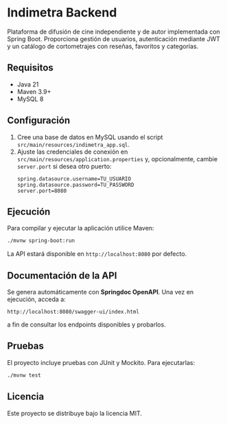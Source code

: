 # Indimetra Backend

Plataforma de difusión de cine independiente y de autor implementada con Spring Boot. Proporciona gestión de usuarios, autenticación mediante JWT y un catálogo de cortometrajes con reseñas, favoritos y categorías.

## Requisitos

- Java 21
- Maven 3.9+
- MySQL 8

## Configuración

1. Cree una base de datos en MySQL usando el script `src/main/resources/indimetra_app.sql`.
2. Ajuste las credenciales de conexión en `src/main/resources/application.properties` y, opcionalmente, cambie `server.port` si desea otro puerto:
   ```properties
   spring.datasource.username=TU_USUARIO
   spring.datasource.password=TU_PASSWORD
   server.port=8080
   ```

## Ejecución

Para compilar y ejecutar la aplicación utilice Maven:

```bash
./mvnw spring-boot:run
```

La API estará disponible en `http://localhost:8080` por defecto.

## Documentación de la API

Se genera automáticamente con **Springdoc OpenAPI**. Una vez en ejecución, acceda a:

```
http://localhost:8080/swagger-ui/index.html
```

a fin de consultar los endpoints disponibles y probarlos.

## Pruebas

El proyecto incluye pruebas con JUnit y Mockito. Para ejecutarlas:

```bash
./mvnw test
```

## Licencia

Este proyecto se distribuye bajo la licencia MIT.
